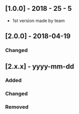 ## [1.0.0] - 2018 - 25 - 5

* 1st version made by team

## [2.0.0] - 2018-04-19

### Changed

## [2.x.x] - yyyy-mm-dd

### Added

### Changed

### Removed
